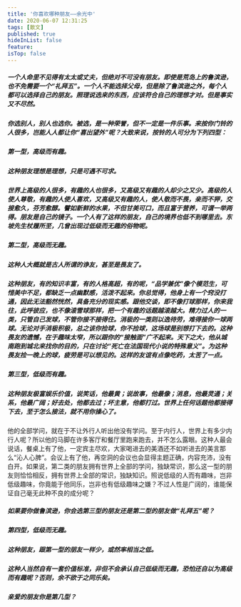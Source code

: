 ```yaml
---
title: '你喜欢哪种朋友——余光中'
date: 2020-06-07 12:31:25
tags: [散文]
published: true
hideInList: false
feature: 
isTop: false
---
```

##### 一个人命里不见得有太太或丈夫，但绝对不可没有朋友。即使是荒岛上的鲁滨逊，也不免需要一个“礼拜五”。一个人不能选择父母，但是除了鲁滨逊之外，每个人都可以选择自己的朋友。照理说选来的东西，应该符合自己的理想才对。但是事实又不尽然。
##### 你选别人，别人也选你。被选，是一种荣誉，但不一定是一件乐事。来按你门铃的人很多，岂能人人都让你“喜出望外”呢？大致来说，按铃的人可分为下列四型：
##### 第一型，高级而有趣。
##### 这种朋友理想是理想，只是可遇不可求。
##### 世界上高级的人很多，有趣的人也很多，又高级又有趣的人却少之又少。高级的人使人尊敬，有趣的人使人喜欢，又高级又有趣的人，使人敬而不畏，亲而不狎，交接愈久，芬芳愈醇。譬如新鲜的水果，不但甘美可口，而且富于营养，可谓一举两得。朋友是自己的镜子。一个人有了这样的朋友，自己的境界也低不到哪里去。东坡先生杖履所至，几曾出现过低级而无趣的俗物呢。
##### 第二型，高级而无趣。
##### 这种人大概就是古人所谓的诤友，甚至是畏友了。
##### 这种朋友，有的知识丰富，有的人格高超，有的呢，“品学兼优”像个模范生，可惜美中不足，都缺乏一点幽默感，活泼不起来。你总觉得，他身上有一个窍没打通，因此无法豁然恍然，具备充分的现实感。跟他交谈，即不像打球那样，你来我往，此呼彼应，也不像滚雪球那样，把一个有趣的话题越滚越大。精力过人的一类，只管自己发球，不管你接不接得住。消极的一类则以逸待劳，难得接你一球两球。无论对手消极积极，总之该你捡球，你不捡球，这场球是别想打下去的。这种畏友的遗憾，在于趣味太窄，所以跟你的“接触面”广不起来。天下之大，他从城南跑到城北来找你的目的，只在讨论“死亡在法国现代小说的特殊意义”。为这种畏友捡一晚上的球，疲劳是可以想见的。这样的友谊有点像吃药，太苦了一点。
##### 第三型，低级而有趣。
##### 这种朋友极富娱乐价值，说笑话，他最黄；说故事，他最像；消息，他最灵通；关系，他最广阔；好去处，他都去过；坏主意，他都打过。世界上任何话题他都接得下去，至于怎么接法，就不用你操心了。
他的全部学问，就在于不让外行人听出他没有学问。至于内行人，世界上有多少内行人呢？所以他的马脚在许多客厅和餐厅里跑来跑去，并不怎么露眼。这种人最会说话，餐桌上有了他，一定宾主尽欢，大家喝进去的美酒还不如听进去的美言那么“沁人心脾”。会议上有了他，再空洞的会议也会显得主题正确，内容充沛，没有白开。如果说，第二类的朋友拥有世界上全部的学问，独缺常识，那么这一型的朋友则恰恰相反，拥有世界上全部的常识，独缺知识。照说低级的人而有趣味，岂非低级趣味，你竟能于他同乐，岂非也有低级趣味之嫌？不过人性是广阔的，谁能保证自己毫无此种不良的成分呢？
##### 如果要你做鲁滨逊，你会选第三型的朋友还是第二型的朋友做“礼拜五”呢？
#####  第四型，低级而无趣。
##### 这种朋友，跟第一型的朋友一样少，或然率相当之低。
##### 这种人当然自有一套价值标准，非但不会承认自己低级而无趣，恐怕还自以为高级而有趣呢？否则，余不欲于之同乐矣。
##### 亲爱的朋友你是第几型？
